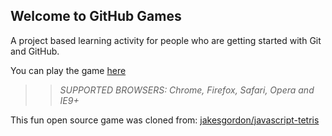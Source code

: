 ## Welcome to GitHub Games

A project based learning activity for people who are getting started with Git and GitHub.

You can play the game [here](https://kwood3.github.io/github-games/)

>> _*SUPPORTED BROWSERS*: Chrome, Firefox, Safari, Opera and IE9+_

This fun open source game was cloned from: [jakesgordon/javascript-tetris](https://github.com/jakesgordon/javascript-tetris)

